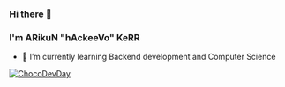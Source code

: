 ### Hi there 👋

### I'm ARikuN "hAckeeVo" KeRR

<!--
**hAckeeVo/hAckeeVo** is a ✨ _special_ ✨ repository because its `README.md` (this file) appears on your GitHub profile.-->
- 🌱 I’m currently learning Backend development and Computer Science
<!--
- 👯 I’m looking to collaborate on ...
- 🤔 I’m looking for help with ...
- 💬 Ask me about ...
- 📫 How to reach me: ...
- 😄 Pronouns: ...
- ⚡ Fun fact: ...
-->
[![ChocoDevDay](http://rahmet.object.pscloud.io/static/upload/images/chocodevday/git-badge-3.png)](https://github.com/chocofamilyme)
